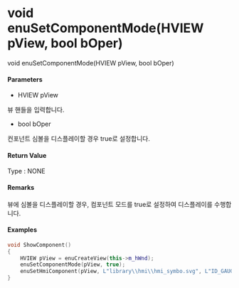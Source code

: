 # void enuSetComponentMode\(HVIEW pView, bool bOper\)

void enuSetComponentMode\(HVIEW pView, bool bOper\)

#### Parameters

* HVIEW pView

뷰 핸들을 입력합니다.

* bool bOper

컨포넌트 심볼을 디스플레이할 경우 true로 설정합니다.

#### Return Value

Type : NONE

#### Remarks

뷰에 심볼을 디스플레이할 경우, 컴포넌트 모드를 true로 설정하여 디스플레이를 수행합니다.

#### Examples

```cpp
void ShowComponent()
{
    HVIEW pView = enuCreateView(this->m_hWnd);
    enuSetComponentMode(pView, true);
    enuSetHmiComponent(pView, L"library\\hmi\\hmi_symbo.svg", L"ID_GAUGE");
}
```



